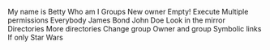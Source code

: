 My name is Betty
Who am I
Groups
New owner
Empty!
Execute
Multiple permissions
Everybody
James Bond
John Doe
Look in the mirror
Directories
More directories
Change group
 Owner and group
Symbolic links
If only
Star Wars

